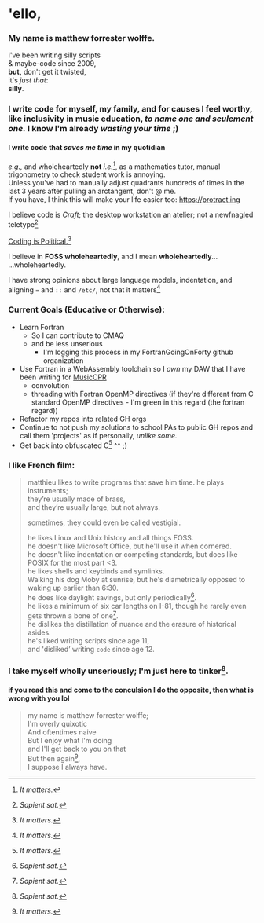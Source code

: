 # 'ello, 

### My name is matthew forrester wolffe.

I've been writing silly scripts  
& maybe-code since 2009,  
**but,** don't get it twisted,  
it's _just that_:  
**silly**.  

### I write code for myself, my family, and for causes I feel worthy, like inclusivity in music education, _to name one and seulement one._ I know I'm already _wasting your time_ ;)  
#### I write code that _saves me time_ in my quotidian  
_e.g.,_ and wholeheartedly **not** _i.e.[^2]_, as a mathematics tutor, manual trigonometry to check student work is annoying.  
Unless you've had to manually adjust quadrants hundreds of times in the last 3 years after pulling an arctangent, don't @ me.  
If you have, I think this will make your life easier too:  https://protract.ing   

I believe code is _Craft_; the desktop workstation an atelier; not a newfnagled teletype[^1]

[Coding is Political.](https://ehmatthes.github.io/pcc_2e/)[^2]

I believe in **FOSS wholeheartedly**, and I mean **wholeheartedly**...  
...wholeheartedly.  

I have strong opinions about large language models, indentation, and aligning `=` and `::` and `/etc/`, not that it matters[^2]

### **Current Goals (Educative or Otherwise):**
* Learn Fortran
  * So I can contribute to CMAQ
  * and be less unserious
    * I'm logging this process in my FortranGoingOnForty github organization
* Use Fortran in a WebAssembly toolchain so I *_own_* my DAW that I have been writing for [MusicCPR](musiccpr.org)
  * convolution
  * threading with Fortran OpenMP directives (if they're different from C standard OpenMP directives - I'm green in this regard (the fortran regard))
* Refactor my repos into related GH orgs
* Continue to not push my solutions to school PAs to public GH repos and call them 'projects' as if personally, _unlike some._ 
* Get back into obfuscated C[^2] ^^ ;)

### I like French film:
> matthieu likes to write programs that save him time.
> he plays instruments;  
> they’re usually made of brass,  
> and they’re usually large,
> but not always.  
> 
> sometimes, they could even be called vestigial.
>  
> he likes Linux and Unix history and all things FOSS.  
> he doesn't like Microsoft Office, but he'll use it when cornered.  
> he doesn't like indentation or competing standards, but does like POSIX for the most part <3.  
> he likes shells and keybinds and symlinks.  
> Walking his dog Moby at sunrise, but he's diametrically opposed to waking up earlier than 6:30.  
> he does like daylight savings, but only periodically[^1].  
> he likes a minimum of six car lengths on I-81, though he rarely even gets thrown a bone of one[^1].  
> he dislikes the distillation of nuance and the erasure of historical asides.  
> he's liked writing scripts since age 11,  
> and 'disliked’ writing `code` since age 12.  

### I take myself wholly unseriously; I'm just here to tinker[^1].
#### if you read this and come to the conculsion I do the opposite, then what is wrong with you lol

> my name is matthew forrester wolffe;  
> I'm overly quixotic  
> And oftentimes naive  
> But I enjoy what I'm doing  
> and I'll get back to you on that  
> But then again[^2],  
> I suppose I always have.  

[^1]: _Sapient sat._
[^2]: _It matters._
